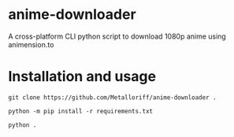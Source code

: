 # anime-downloader
 A cross-platform CLI python script to download 1080p anime using animension.to

# Installation and usage
`git clone https://github.com/Metalloriff/anime-downloader .`

`python -m pip install -r requirements.txt`

`python .`